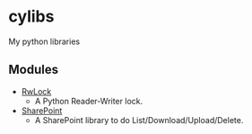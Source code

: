 # cylibs

My python libraries

## Modules
- [RwLock](https://gitlab.com/chihyinglin/cylibs/-/blob/main/doc/RwLock.md)
  - A Python Reader-Writer lock.
- [SharePoint](https://gitlab.com/chihyinglin/cylibs/-/blob/main/doc/SharePoint.md)
  - A SharePoint library to do List/Download/Upload/Delete. 